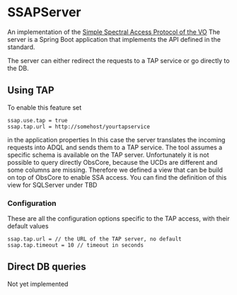 # SSAPServer
An implementation of the [Simple Spectral Access Protocol of the VO](http://www.ivoa.net/documents/SSA/20120210/REC-SSA-1.1-20120210.pdf)
The server is a Spring Boot application that implements the API defined in the standard.

The server can either redirect the requests to a TAP service or go directly to the DB.

## Using TAP
To enable this feature set
```
ssap.use.tap = true
ssap.tap.url = http://somehost/yourtapservice
 ```
in the application properties
In this case the server translates the incoming requests into ADQL and sends them to a TAP service.
The tool assumes a specific schema is available on the TAP server. Unfortunately it is not possible to query directly ObsCore, 
because the UCDs are different and some columns are missing. Therefore we defined a view that can be build on top of
ObsCore to enable SSA access. You can find the definition of this view for SQLServer under TBD

### Configuration 
These are all the configuration options specific to the TAP access, with their default values
```
ssap.tap.url = // the URL of the TAP server, no default
ssap.tap.timeout = 10 // timeout in seconds
```

## Direct DB queries
Not yet implemented

